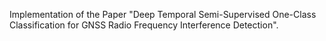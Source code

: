 Implementation of the Paper "Deep Temporal Semi-Supervised One-Class Classification for GNSS Radio Frequency Interference Detection".
